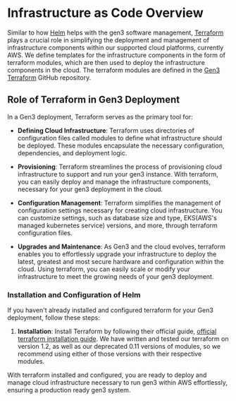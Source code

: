 # Infrastructure as Code Overview

Similar to how [Helm][helm] helps with the gen3 software management, [Terraform][terraform] plays a crucial role in simplifying the deployment and management of infrastructure components within our supported cloud platforms, currently AWS. We define templates for the infrastructure components in the form of terraform modules, which are then used to deploy the infrastructure components in the cloud. The terraform modules are defined in the [Gen3 Terraform][Gen3 terraform] GitHub repository.

## Role of Terraform in Gen3 Deployment

In a Gen3 deployment, Terraform serves as the primary tool for:

* **Defining Cloud Infrastructure**: Terraform uses directories of configuration files called modules to define what infrastructure should be deployed. These modules encapsulate the necessary configuration, dependencies, and deployment logic.

* **Provisioning**: Terraform streamlines the process of provisioning cloud infrastructure to support and run your gen3 instance. With terraform, you can easily deploy and manage the infrastructure components, necessary for your gen3 deployment in the cloud.

* **Configuration Management**: Terraform simplifies the management of configuration settings necessary for creating cloud infrastructure. You can customize settings, such as database size and type, EKS(AWS's managed kubernetes service) versions, and more, through terraform configuration files.

* **Upgrades and Maintenance**: As Gen3 and the cloud evolves, terraform enables you to effortlessly upgrade your infrastructure to deploy the latest, greatest and most secure hardware and configuration within the cloud. Using terraform, you can easily scale or modify your infrastructure to meet the growing needs of your gen3 deployment.

### Installation and Configuration of Helm

If you haven't already installed and configured terraform for your Gen3 deployment, follow these steps:

1. **Installation**: Install Terraform by following their official guide, [official terraform installation guide][terraform installation]. We have written and tested our terraform on version 1.2, as well as our deprecated 0.11 versions of modules, so we recommend using either of those versions with their respective modules.


With terraform installed and configured, you are ready to deploy and manage cloud infrastructure necessary to run gen3 within AWS effortlessly, ensuring a production ready gen3 system.



<!-- Links -->

[helm]:(https://helm.sh)
[terraform]: https://www.terraform.io/
[Gen3 terraform]: https://github.com/uc-cdis/gen3-terraform
[terraform installation]: https://github.com/uc-cdis/gen3-terraform
